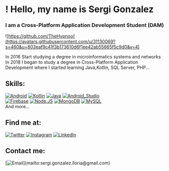 # ! Hello, my name is Sergi Gonzalez
### I am a Cross-Platform Application Development Student (DAM)

![https://github.com/TheHypnoo](https://avatars.githubusercontent.com/u/31130069?s=460&u=803eaf9c41f3b173610d6f1ee42ab55665f5c9d0&v=4)

In 2016 Start studying a degree in microinformatics systems and networks 
In 2018 I began to study a degree in Cross-Platform Application Development where I started learning Java,Kotlin, SQL Server, PHP...

## Skills:
[![Android](https://img.shields.io/badge/Android-3DDC84?style=for-the-badge&logo=android&logoColor=white&labelColor=101010)]()
[![Kotlin](https://img.shields.io/badge/Kotlin-0095D5?style=for-the-badge&logo=kotlin&logoColor=white&labelColor=101010)]()
[![Java](https://img.shields.io/badge/Java-007396?style=for-the-badge&logo=java&logoColor=white&labelColor=101010)]()
[![Android_Studio](https://img.shields.io/badge/Android_Studio-3DDC84?style=for-the-badge&logo=android-studio&logoColor=white&labelColor=101010)]()
</br>
[![Firebase](https://img.shields.io/badge/Firebase-FFCA28?style=for-the-badge&logo=firebase&logoColor=white&labelColor=101010)]()
[![Node.JS](https://img.shields.io/badge/Node.JS-339933?style=for-the-badge&logo=node.js&logoColor=white&labelColor=101010)]()
[![MongoDB](https://img.shields.io/badge/MongoDB-47A248?style=for-the-badge&logo=mongodb&logoColor=white&labelColor=101010)]()
[![MySQL](https://img.shields.io/badge/MySQL-4479A1?style=for-the-badge&logo=mysql&logoColor=white&labelColor=101010)]()
</br>
And more...

## Find me at:
[![Twitter](https://img.shields.io/badge/Twitter-@TheHypnoo-1DA1F2?style=for-the-badge&logo=twitter&logoColor=white&labelColor=101010)](https://twitter.com/sergigonzalez29)
[![Instagram](https://img.shields.io/badge/Instagram-@TheHypnoo-E4405F?style=for-the-badge&logo=instagram&logoColor=white&labelColor=101010)](https://instagram.com/sergigonzalez29)
[![LinkedIn](https://img.shields.io/badge/LinkedIn-TheHypnoo-0077B5?style=for-the-badge&logo=linkedin&logoColor=white&labelColor=101010)](https://www.linkedin.com/in/sergi-gonzalez-lloria-5b7553185/)

## Contact me:
[![Email](https://img.shields.io/badge/braismoure@mouredev.com-my_personal_email_(slow_response)-D14836?style=for-the-badge&logo=gmail&logoColor=white&labelColor=101010)](mailto:sergi.gonzalez.lloria@gmail.com)
